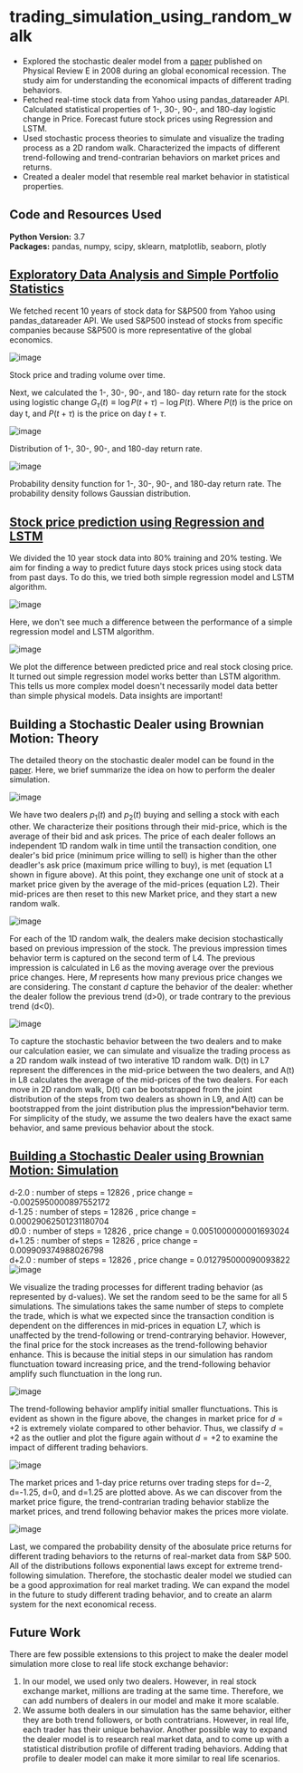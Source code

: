 # trading_simulation_using_random_walk

* Explored the stochastic dealer model from a [paper](https://www.researchgate.net/publication/26284556_Solvable_stochastic_dealer_models_for_financial_markets) published on Physical Review E in 2008 during an global economical recession. The study aim for understanding the economical impacts of different trading behaviors. 
* Fetched real-time stock data from Yahoo using pandas_datareader API. Calculated statistical properties of 1-, 30-, 90-, and 180-day logistic change in Price. Forecast future stock prices using Regression and LSTM.
* Used stochastic process theories to simulate and visualize the trading process as a 2D random walk. Characterized the impacts of different trend-following and trend-contrarian behaviors on market prices and returns.
* Created a dealer model that resemble real market behavior in statistical properties.

## Code and Resources Used 
**Python Version:** 3.7  
**Packages:** pandas, numpy, scipy, sklearn, matplotlib, seaborn, plotly

## [Exploratory Data Analysis and Simple Portfolio Statistics](https://github.com/XYU1204/trading_using_brownian_motion/blob/main/EDA.ipynb)
We fetched recent 10 years of stock data for S&P500 from Yahoo using pandas_datareader API. We used S&P500 instead of stocks from specific companies because S&P500 is more representative of the global economics.

![image](https://user-images.githubusercontent.com/56236129/193451197-ced0b604-1061-4803-b55f-4918c9c1b633.png)

Stock price and trading volume over time.

Next, we calculated the 1-, 30-, 90-, and 180- day return rate for the stock using logistic change $G_\tau(t) \equiv \log{P(t+\tau)} - \log{P(t)}$. Where $P(t)$ is the price on day t, and $P(t+\tau)$ is the price on day $t+\tau$.

![image](https://user-images.githubusercontent.com/56236129/193451219-555b4b9a-5f88-4a42-b307-c969dbd0aa99.png)

Distribution of 1-, 30-,  90-, and 180-day return rate.

![image](https://user-images.githubusercontent.com/56236129/193451566-ac95ef38-febf-4995-aa22-03296dd8a561.png)

Probability density function for 1-, 30-, 90-, and 180-day return rate. The probability density follows Gaussian distribution.

## [Stock price prediction using Regression and LSTM](https://github.com/XYU1204/portfolio_optimization/blob/main/portfolio_optimization.ipynb)

We divided the 10 year stock data into 80% training and 20% testing. We aim for finding a way to predict future days stock prices using stock data from past days. To do this, we tried both simple regression model and LSTM algorithm.

![image](https://user-images.githubusercontent.com/56236129/193452277-2e90e44a-103d-4e12-9b41-51f51d485191.png)

Here, we don't see much a difference between the performance of a simple regression model and LSTM algorithm.

![image](https://user-images.githubusercontent.com/56236129/193452436-18b5855e-275b-4680-88c6-da46f9f1473b.png)

We plot the difference between predicted price and real stock closing price. It turned out simple regression model works better than LSTM algorithm. This tells us more complex model doesn't necessarily model data better than simple physical models. Data insights are important!

## Building a Stochastic Dealer using Brownian Motion: Theory

The detailed theory on the stochastic dealer model can be found in the  [paper](https://www.researchgate.net/publication/26284556_Solvable_stochastic_dealer_models_for_financial_markets). Here, we brief summarize the idea on how to perform the dealer simulation. 

![image](https://user-images.githubusercontent.com/56236129/193455291-ce818f12-81ff-4208-8ce6-aecb6933e423.png)

We have two dealers $p_1(t)$ and $p_2(t)$ buying and selling a stock with each other. We characterize their positions through their mid-price, which is the average of their bid and ask prices. The price of each dealer follows an independent 1D random walk in time until the transaction condition, one dealer's bid price (minimum price willing to sell) is higher than the other deadler's ask price (maximum price willing to buy), is met (equation L1 shown in figure above). At this point, they exchange one unit of stock at a market price given by the average of the mid-prices (equation L2). Their mid-prices are then reset to this new Market price, and they start a new random walk.

![image](https://user-images.githubusercontent.com/56236129/193455405-51ccf0b4-13ab-47f2-b915-acd97e6581c6.png)

For each of the 1D random walk, the dealers make decision stochastically based on previous impression of the stock. The previous impression times behavior term is captured on the second term of L4. The previous impression is calculated in L6 as the moving average over the previous price changes. Here, $M$ represents how many previous price changes we are considering. The constant $d$ capture the behavior of the dealer: whether the dealer follow the previous trend (d>0), or trade contrary to the previous trend (d<0). 

![image](https://user-images.githubusercontent.com/56236129/193455715-63d7c2e6-aef4-439c-8f74-7b9171e658f6.png)

To capture the stochastic behavior between the two dealers and to make our calculation easier, we can simulate and visualize the trading process as a 2D random walk instead of two interative 1D random walk. D(t) in L7 represent the differences in the mid-price between the two dealers, and A(t) in L8 calculates the average of the mid-prices of the two dealers. For each move in 2D random walk, D(t) can be bootstrapped from the joint distribution of the steps from two dealers as shown in L9, and A(t) can be bootstrapped from the joint distribution plus the impression*behavior term. For simplicity of the study, we assume the two dealers have the exact same behavior, and same previous behavior about the stock.

## [Building a Stochastic Dealer using Brownian Motion: Simulation](https://github.com/XYU1204/trading_using_brownian_motion/blob/main/stochastic_trader.ipynb)
d-2.0 : number of steps =  12826 , price change =  -0.0025950000897552172 <br>
d-1.25 : number of steps =  12826 , price change =  0.00029062501231180704 <br>
d0.0 : number of steps =  12826 , price change =  0.0051000000001693024 <br>
d+1.25 : number of steps =  12826 , price change =  0.009909374988026798 <br>
d+2.0 : number of steps =  12826 , price change =  0.012795000090093822 <br>
![image](https://user-images.githubusercontent.com/56236129/193456553-b188dc81-3e7e-4f60-9aab-f70ca96cab36.png)

We visualize the trading processes for different trading behavior (as represented by d-values). We set the random seed to be the same for all 5 simulations. The simulations takes the same number of steps to complete the trade, which is what we expected since the transaction condition is dependent on the differences in mid-prices in equation L7, which is unaffected by the trend-following or trend-contrarying behavior. However, the final price for the stock increases as the trend-following behavior enhance. This is because the initial steps in our simulation has random flunctuation toward increasing price, and the trend-following behavior amplify such flunctuation in the long run.

![image](https://user-images.githubusercontent.com/56236129/193457659-439c2680-00c2-4045-8ea5-4250cf5a6643.png)

The trend-following behavior amplify initial smaller flunctuations. This is evident as shown in the figure above, the changes in market price for $d=+2$ is extremely violate compared to other behavior. Thus, we classify $d=+2$ as the outlier and plot the figure again without $d=+2$ to examine the impact of different trading behaviors.

![image](https://user-images.githubusercontent.com/56236129/193458049-a8891cac-de80-4edb-b033-60889759b5b6.png)

The market prices and 1-day price returns over trading steps for d=-2, d=-1.25, d=0, and d=1.25 are plotted above. As we can discover from the market price figure, the trend-contrarian trading behavior stablize the market prices, and trend following behavior makes the prices more violate. 

![image](https://user-images.githubusercontent.com/56236129/193458192-c3c48dd9-b66d-46c4-811c-3013541a76b7.png)

Last, we compared the probability density of the abosulate price returns for different trading behaviors to the returns of real-market data from S&P 500. All of the distributions follows exponential laws except for extreme trend-following simulation. Therefore, the stochastic dealer model we studied can be a good approximation for real market trading. We can expand the model in the future to study different trading behavior, and to create an alarm system for the next economical recess.

## Future Work

There are few possible extensions to this project to make the dealer model simulation more close to real life stock exchange behavior:

1. In our model, we used only two dealers. However, in real stock exchange market, millions are trading at the same time. Therefore, we can add numbers of dealers in our model and make it more scalable.
2. We assume both dealers in our simulation has the same behavior, either they are both trend followers, or both contratrians. However, in real life, each trader has their unique behavior. Another possible way to expand the dealer model is to research real market data, and to come up with a statistical distribution profile of different trading behaviors. Adding that profile to dealer model can make it more similar to real life scenarios.


